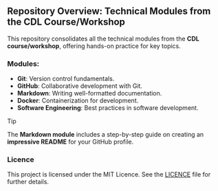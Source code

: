 ## Repository Overview: Technical Modules from the CDL Course/Workshop

This repository consolidates all the technical modules from the **CDL course/workshop**, offering hands-on practice for key topics.

### Modules:
- **Git**: Version control fundamentals.
- **GitHub**: Collaborative development with Git.
- **Markdown**: Writing well-formatted documentation.
- **Docker**: Containerization for development.
- **Software Engineering**: Best practices in software development.

> [!TIP]
> The **Markdown module** includes a step-by-step guide on creating an **impressive README** for your GitHub profile.

### Licence
This project is licensed under the MIT Licence. See the [LICENCE](./LICENSE) file for further details.
